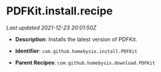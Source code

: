 # PDFKit.install.recipe

_Last updated 2021-12-23 20:01:50Z_

- **Description**: Installs the latest version of PDFKit.

- **Identifier**: `com.github.homebysix.install.PDFKit`

- **Parent Recipes**: `com.github.homebysix.download.PDFKit`
